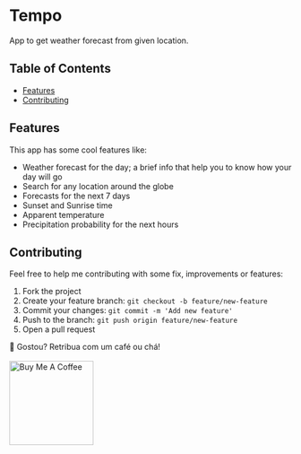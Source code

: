 # Tempo

App to get weather forecast from given location.

## Table of Contents

- [Features](#features)
- [Contributing](#contributing)

## Features

This app has some cool features like:

- Weather forecast for the day; a brief info that help you to know how your day will go
- Search for any location around the globe
- Forecasts for the next 7 days
- Sunset and Sunrise time
- Apparent temperature
- Precipitation probability for the next hours

## Contributing

Feel free to help me contributing with some fix, improvements or features:

1. Fork the project
2. Create your feature branch: `git checkout -b feature/new-feature`
3. Commit your changes: `git commit -m 'Add new feature'`
4. Push to the branch: `git push origin feature/new-feature`
5. Open a pull request

💜 Gostou? Retribua com um café ou chá!
<br />
<br/>
<a href="https://www.buymeacoffee.com/gpaiva" target="_blank"><img src="https://cdn.buymeacoffee.com/buttons/v2/default-red.png" alt="Buy Me A Coffee" width="150" ></a>

